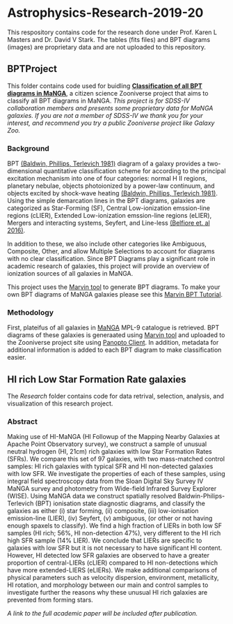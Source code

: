 # Astrophysics-Research-2019-20
This respository contains code for the research done under Prof. Karen L Masters and Dr. David V Stark. The tables (fits files) and BPT diagrams (images) are proprietary data and are not uploaded to this repository.

## BPTProject
This folder contains code used for buidling [**Classification of all BPT diagrams in MaNGA**](https://www.zooniverse.org/projects/sharmanubhav/classification-of-all-bpt-diagrams-in-manga), a citizen science Zooniverse project that aims to classify all BPT diagrams in MaNGA. *This project is for SDSS-IV collaboration members and presents some proprietary data for MaNGA galaxies. If you are not a member of SDSS-IV we thank you for your interest, and recommend you try a public Zooniverse project like Galaxy Zoo.*

### Background

BPT [(Baldwin, Phillips, Terlevich 1981)](https://ui.adsabs.harvard.edu/abs/1981PASP...93....5B/abstract) diagram of a galaxy provides a two-dimensional quantitative classification scheme for according to the principal excitation mechanism into one of four categories: normal H II regions, planetary nebulae, objects photoionized by a power-law continuum, and objects excited by shock-wave heating [(Baldwin, Phillips, Terlevich 1981)](https://ui.adsabs.harvard.edu/abs/1981PASP...93....5B/abstract). Using the simple demarcation lines in the BPT diagrams, galaxies are categorized as Star-Forming (SF), Central Low-ionization emssion-line regions (cLIER), Extended Low-ionization emssion-line regions (eLIER), Mergers and interacting systems, Seyfert, and Line-less [(Belfiore et. al 2016)](https://ui.adsabs.harvard.edu/abs/2016MNRAS.461.3111B/abstract).

In addition to these, we also include other categories like Ambiguous, Composite, Other, and allow Multiple Selections to account for diagrams with no clear classification. Since BPT Diagrams play a significant role in academic research of galaxies, this project will provide an overview of ionization sources of all galaxies in MaNGA.

This project uses the [Marvin tool](https://sdss-marvin.readthedocs.io/en/stable/index.html) to generate BPT diagrams. To make your own BPT diagrams of MaNGA galaxies please see this [Marvin BPT Tutorial](https://sdss-marvin.readthedocs.io/en/stable/tutorials/plotting-tutorial.html#bpt-plot).

### Methodology

First, plateifus of all galaxies in [MaNGA](https://www.sdss.org/surveys/manga/) MPL-9 catalogue is retrieved. BPT diagrams of these galaxies is generaated using [Marvin tool](https://sdss-marvin.readthedocs.io/en/stable/index.html) and uploaded to the Zooniverse project site using [Panopto Client](https://github.com/zooniverse/panoptes-python-client). In addition, metadata for additional information is added to each BPT diagram to make classification easier.


## HI rich Low Star Formation Rate galaxies
The *Research* folder contains code for data retrival, selection, analysis, and visualization of this research project. 

### Abstract
Making use of HI-MaNGA (HI Followup of the Mapping Nearby Galaxies at Apache Point Observatory survey), we construct a sample of unusual neutral hydrogen (HI, 21cm) rich galaxies with low Star Formation Rates (SFRs). We compare this set of 97 galaxies, with two mass-matched control samples: HI rich galaxies with typical SFR and HI non-detected galaxies with low SFR. We investigate the properties of each of these samples, using integral field spectroscopy data from the Sloan Digital Sky Survey IV MaNGA survey and photometry from Wide-field Infrared Survey Explorer (WISE). Using MaNGA data we construct spatially resolved Baldwin-Philips-Terlevich (BPT) ionisation state diagnostic diagrams, and classify the galaxies as either (i) star forming, (ii) composite, (iii) low-ionisation emission-line (LIER), (iv) Seyfert, (v) ambiguous, (or other or not having enough spaxels to classify). We find a high fraction of LIERs in both low SF samples (HI rich; 56%, HI non-detection 47%), very different to the HI rich high SFR sample (14\% LIER). We conclude that LIERs are specific to galaxies with low SFR but it is not necessary to have significant HI content. However, HI detected low SFR galaxies are observed to have a greater proportion of central-LIERs (cLIER) compared to HI non-detections which have more extended-LIERS (eLIERs). We make additional comparisons of physical parameters such as velocity dispersion, environment, metallicity, HI rotation, and morphology between our main and control samples to investigate further the reasons why these unusual HI rich galaxies are prevented from forming stars.

*A link to the full academic paper will be included after publication.*
